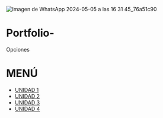 ![Imagen de WhatsApp 2024-05-05 a las 16 31 45_76a51c90](https://github.com/mitzycabrera/Portfolio-/assets/168998534/e93619af-2eff-43e7-9350-32706087d041)

# Portfolio-
<!DOCTYPE html>
<html lang="en">
<head>
    <meta charset="UTF-8">
    <meta name="viewport" content="width=device-width, initial-scale=1.0">
    Opciones
</head>
<body>
    <h1>MENÚ</h1>
    <ul>
        <li><a href="UNIDAD-1.html">UNIDAD 1</a></li>
        <li><a href="pagina2.html">UNIDAD 2</a></li>
        <li><a href="pagina3.html">UNIDAD 3</a></li>
        <li><a href="pagina4.html">UNIDAD 4</a></li>
    </ul>
</body>
</html>
